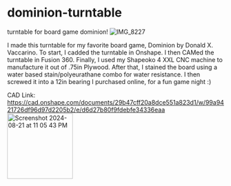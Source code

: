 # dominion-turntable
turntable for board game dominion!
![IMG_8227](https://github.com/user-attachments/assets/554ff724-32a6-449e-840c-621b8af6d1c4)


I made this turntable for my favorite board game, Dominion by Donald X. Vaccarino.
To start, I cadded the turntable in Onshape.
I then CAMed the turntable in Fusion 360.
Finally, I used my Shapeoko 4 XXL CNC machine to manufacture it out of .75in Plywood.
After that, I stained the board using a water based stain/polyeurathane combo for water resistance.
I then screwed it into a 12in bearing I purchased online, for a fun game night :)

CAD Link: https://cad.onshape.com/documents/29b47cff20a8dce551a823d1/w/99a9421726df96d97d2205b2/e/d6d27b80f9fdebfe34336eaa
<img width="152" alt="Screenshot 2024-08-21 at 11 05 43 PM" src="https://github.com/user-attachments/assets/6e42ea99-a87f-469e-bcf2-6470bcef5701">

